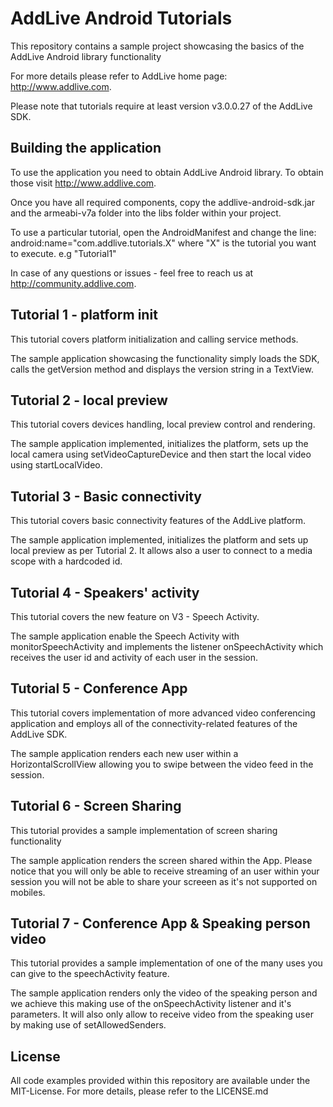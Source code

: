 # AddLive Android Tutorials

This repository contains a sample project showcasing the basics of the AddLive
Android library functionality

For more details please refer to AddLive home page: http://www.addlive.com.

Please note that tutorials require at least version v3.0.0.27 of the AddLive
SDK.

## Building the application

To use the application you need to obtain AddLive Android library. To obtain
those visit http://www.addlive.com.

Once you have all required components, copy the addlive-android-sdk.jar and the
armeabi-v7a folder into the libs folder within your project.

To use a particular tutorial, open the AndroidManifest and change the line:
android:name="com.addlive.tutorials.X" where "X" is the tutorial you want to
execute. e.g "Tutorial1"

In case of any questions or issues - feel free to reach us at
http://community.addlive.com.

## Tutorial 1 - platform init

This tutorial covers platform initialization and calling service methods.

The sample application showcasing the functionality simply loads the SDK, calls
the getVersion method and displays the version string in a TextView.

## Tutorial 2 - local preview

This tutorial covers devices handling, local preview control and rendering.

The sample application implemented, initializes the platform, sets up the local
camera using setVideoCaptureDevice and then start the local video using
startLocalVideo.

## Tutorial 3 - Basic connectivity

This tutorial covers basic connectivity features of the AddLive platform.

The sample application implemented, initializes the platform and sets up local
preview as per Tutorial 2. It allows also a user to connect to a media scope
with a hardcoded id.

## Tutorial 4 - Speakers' activity

This tutorial covers the new feature on V3 - Speech Activity.

The sample application enable the Speech Activity with monitorSpeechActivity and
implements the listener onSpeechActivity which receives the user id and activity
of each user in the session.

## Tutorial 5 - Conference App

This tutorial covers implementation of more advanced video conferencing
application and employs all of the connectivity-related features of the
AddLive SDK.

The sample application renders each new user within a HorizontalScrollView
allowing you to swipe between the video feed in the session.

## Tutorial 6 - Screen Sharing

This tutorial provides a sample implementation of screen sharing functionality

The sample application renders the screen shared within the App. Please notice
that you will only be able to receive streaming of an user within your session
you will not be able to share your screeen as it's not supported on mobiles.

## Tutorial 7 - Conference App & Speaking person video

This tutorial provides a sample implementation of one of the many uses you can
give to the speechActivity feature.

The sample application renders only the video of the speaking person and we
achieve this making use of the onSpeechActivity listener and it's parameters.
It will also only allow to receive video from the speaking user by making use
of setAllowedSenders.

## License

All code examples provided within this repository are available under the
MIT-License. For more details, please refer to the LICENSE.md
